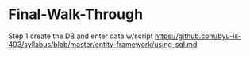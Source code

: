 # Final-Walk-Through

Step 1
  create the DB and enter data w/script https://github.com/byu-is-403/syllabus/blob/master/entity-framework/using-sql.md 
